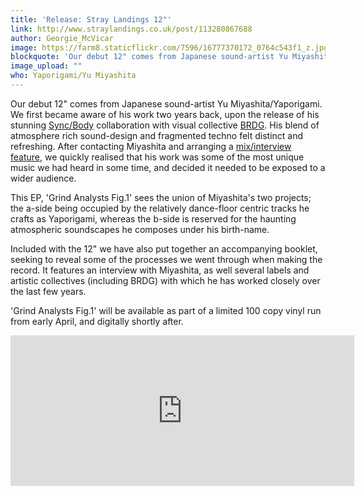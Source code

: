 ```yaml
---
title: 'Release: Stray Landings 12"'
link: http://www.straylandings.co.uk/post/113280867688
author: Georgie_McVicar
image: https://farm8.staticflickr.com/7596/16777370172_0764c543f1_z.jpg
blockquote: 'Our debut 12" comes from Japanese sound-artist Yu Miyashita/Yaporigami. We first became aware of his work two years back, upon the release of his stunning [Sync/Body](https://www.youtube.com/watch?v=sdigk5DMYkI) collaboration with visual collective [BRDG](http://brdg.tokyo/). His blend of atmosphere rich sound-design and fragmented techno felt distinct and refreshing. After contacting Miyashita and arranging a [mix/interview feature](http://www.straylandings.co.uk/post/60644614647/0021-yu-miyashita-yaporigami), we quickly realised that his work was some of the most unique music we had heard in some time, and decided it needed to be exposed to a wider audience.'
image_upload: ""
who: Yaporigami/Yu Miyashita
---
```


Our debut 12" comes from Japanese sound-artist Yu Miyashita/Yaporigami. We first became aware of his work two years back, upon the release of his stunning [Sync/Body](https://www.youtube.com/watch?v=sdigk5DMYkI) collaboration with visual collective [BRDG](http://brdg.tokyo/). His blend of atmosphere rich sound-design and fragmented techno felt distinct and refreshing. After contacting Miyashita and arranging a [mix/interview feature](http://www.straylandings.co.uk/post/60644614647/0021-yu-miyashita-yaporigami), we quickly realised that his work was some of the most unique music we had heard in some time, and decided it needed to be exposed to a wider audience.

This EP, 'Grind Analysts Fig.1' sees the union of Miyashita's two projects; the a-side being occupied by the relatively dance-floor centric tracks he crafts as Yaporigami, whereas the b-side is reserved for the haunting atmospheric soundscapes he composes under his birth-name. 

Included with the 12" we have also put together an accompanying booklet, seeking to reveal some of the processes we went through when making the record. It features an interview with Miyashita, as well several labels and artistic collectives (including BRDG) with which he has worked closely over the last few years.

'Grind Analysts Fig.1' will be available as part of a limited 100 copy vinyl run from early April, and digitally shortly after.

<iframe style="border: 0; width: 550px; height: 241px;" src="https://bandcamp.com/EmbeddedPlayer/album=621066452/size=large/bgcol=ffffff/linkcol=e99708/artwork=small/transparent=true/" seamless><a href="http://straylandings.bandcamp.com/album/grind-analysts-fig-1">Grind Analysts Fig.1 by Yaporigami/Yu Miyashita</a></iframe>
